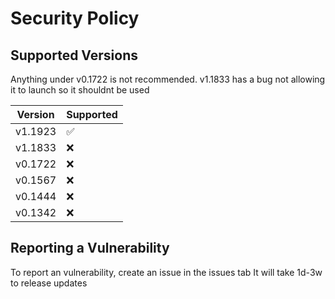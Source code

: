 # Security Policy

## Supported Versions

Anything under v0.1722 is not recommended. v1.1833 has a bug not allowing it to launch so it shouldnt be used

| Version | Supported          |
| ------- | ------------------ |
| v1.1923 | :white_check_mark: |
| v1.1833 | :x:                |
| v0.1722 | :x:                |
| v0.1567 | :x:                |
| v0.1444 | :x:                |
| v0.1342 | :x:                |

## Reporting a Vulnerability

To report an vulnerability, create an issue in the issues tab
It will take 1d-3w to release updates
